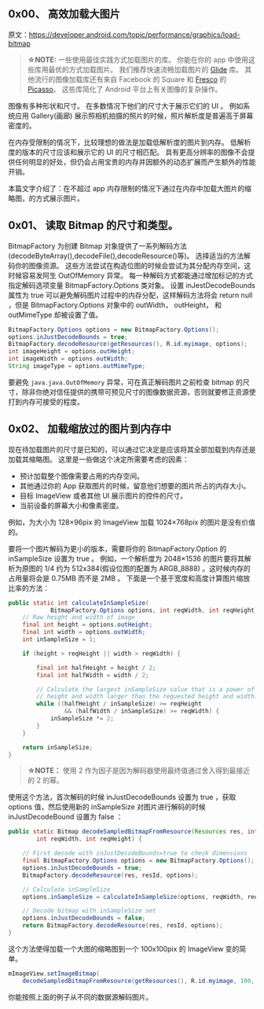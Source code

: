 ## 0x00、 高效加载大图片

原文：https://developer.android.com/topic/performance/graphics/load-bitmap

>**☆NOTE:** 
    一些使用最佳实践方式加载图片的库。
    你能在你的 app 中使用这些库用最优的方式加载图片。
    我们推荐快速流畅加载图片的 [Glide](https://github.com/bumptech/glide) 库。
    其他流行的图像加载库还有来自 Facebook 的 Square 和 [Fresco](https://github.com/facebook/fresco) 的 [Picasso](http://square.github.io/picasso/)。
    这些库简化了 Android 平台上有关图像的复杂操作。

图像有多种形状和尺寸。
在多数情况下他们的尺寸大于展示它们的 UI 。
例如系统应用 Gallery(画廊) 展示照相机拍摄的照片的时候，照片解析度是普遍高于屏幕密度的。

在内存受限制的情况下，比较理想的做法是加载低解析度的图片到内存。
低解析度的版本的尺寸应该和展示它的 UI 的尺寸相匹配。
具有更高分辨率的图像不会提供任何明显的好处，但仍会占用宝贵的内存并因额外的动态扩展而产生额外的性能开销。

本篇文字介绍了：在不超过 app 内存限制的情况下通过在内存中加载大图片的缩略图，的方式展示图片。

## 0x01、 读取 Bitmap 的尺寸和类型。
BitmapFactory 为创建 Bitmap 对象提供了一系列解码方法(decodeByteArray(),decodeFile(),decodeResource()等)。
选择适当的方法解码你的图像资源。
这些方法尝试在构造位图的时候会尝试为其分配内存空间，这时候容易发阿生 OutOfMemory 异常。
每一种解码方式都能通过增加标记的方式指定解码选项变量 BitmapFactory.Options 类对象。
设置 inJestDecodeBounds 属性为 true 可以避免解码图片过程中的内存分配，这样解码方法将会 return null ，但是 BitmapFactory.Options 对象中的 outWidth， outHeight， 和 outMimeType 却被设置了值。

```java
BitmapFactory.Options options = new BitmapFactory.Options();
options.inJustDecodeBounds = true;
BitmapFactory.decodeResource(getResources(), R.id.myimage, options);
int imageHeight = options.outHeight;
int imageWidth = options.outWidth;
String imageType = options.outMimeType;
```

要避免 `java.java.OutOfMemory` 异常，可在真正解码图片之前检查 bitmap 的尺寸，除非你绝对信任提供的携带可预见尺寸的图像数据资源，否则就要修正资源使打到内存可接受的程度。

## 0x02、 加载缩放过的图片到内存中
现在待加载图片的尺寸是已知的，可以通过它决定是应该将其全部加载到内存还是加载其缩略图。
这里是一些做这个决定所需要考虑的因素：
-   预计加载整个图像需要占用的内存空间。
-   其他通过你的 App 获取图片的时候，留意他们想要的图片所占的内存大小。
-   目标 ImageView 或者其他 UI 展示图片的控件的尺寸。
-   当前设备的屏幕大小和像素密度。

例如，为大小为 128×96pix 的 ImageView 加载 1024×768pix 的图片是没有价值的。

要将一个图片解码为更小的版本，需要将你的 BitmapFactory.Option 的 inSampleSize 设置为 true 。
例如，一个解析度为 2048×1536 的图片要将其解析为原图的 1/4 约为 512x384(假设位图的配置为 ARGB_8888) 。这时候内存的占用量将会是 0.75MB 而不是 2MB 。
下面是一个基于宽度和高度计算图片缩放比率的方法：
```java
public static int calculateInSampleSize(
            BitmapFactory.Options options, int reqWidth, int reqHeight) {
    // Raw height and width of image
    final int height = options.outHeight;
    final int width = options.outWidth;
    int inSampleSize = 1;

    if (height > reqHeight || width > reqWidth) {

        final int halfHeight = height / 2;
        final int halfWidth = width / 2;

        // Calculate the largest inSampleSize value that is a power of 2 and keeps both
        // height and width larger than the requested height and width.
        while ((halfHeight / inSampleSize) >= reqHeight
                && (halfWidth / inSampleSize) >= reqWidth) {
            inSampleSize *= 2;
        }
    }

    return inSampleSize;
}
```

>**☆NOTE：**
    使用 2 作为因子是因为解码器使用最终值通过舍入得到最接近的 2 的幂。

使用这个方法，首次解码的时候 inJustDecodeBounds 设置为 true ，获取 options 值，然后使用新的 inSampleSize 对图片进行解码的时候 inJustDecodeBound 设置为 false ：
```java
public static Bitmap decodeSampledBitmapFromResource(Resources res, int resId,
        int reqWidth, int reqHeight) {

    // First decode with inJustDecodeBounds=true to check dimensions
    final BitmapFactory.Options options = new BitmapFactory.Options();
    options.inJustDecodeBounds = true;
    BitmapFactory.decodeResource(res, resId, options);

    // Calculate inSampleSize
    options.inSampleSize = calculateInSampleSize(options, reqWidth, reqHeight);

    // Decode bitmap with inSampleSize set
    options.inJustDecodeBounds = false;
    return BitmapFactory.decodeResource(res, resId, options);
}
```

这个方法使得加载一个大图的缩略图到一个 100x100pix 的 ImageView 变的简单。
```java
mImageView.setImageBitmap(
    decodeSampledBitmapFromResource(getResources(), R.id.myimage, 100, 100));
```

你能按照上面的例子从不同的数据源解码图片。